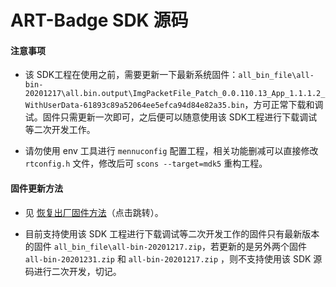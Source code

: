 # ART-Badge SDK 源码

#### 注意事项

- 该 SDK工程在使用之前，需要更新一下最新系统固件：`all_bin_file\all-bin-20201217\all.bin.output\ImgPacketFile_Patch_0.0.110.13_App_1.1.1.2_WithUserData-61893c89a52064ee5efca94d84e82a35.bin`，方可正常下载和调试。固件只需更新一次即可，之后便可以随意使用该 SDK工程进行下载调试等二次开发工作。

- 请勿使用 env 工具进行 `mennuconfig` 配置工程，相关功能删减可以直接修改 `rtconfig.h` 文件，修改后可 `scons --target=mdk5` 重构工程。

#### 固件更新方法

- 见 [恢复出厂固件方法](https://art-badge.github.io/website/#/docs/%E6%81%A2%E5%A4%8D%E5%87%BA%E5%8E%82%E5%9B%BA%E4%BB%B6%E6%96%B9%E6%B3%95)（点击跳转）。

- 目前支持使用该 SDK 工程进行下载调试等二次开发工作的固件只有最新版本的固件 `all_bin_file\all-bin-20201217.zip`，若更新的是另外两个固件 `all-bin-20201231.zip` 和 `all-bin-20201217.zip` ，则不支持使用该 SDK 源码进行二次开发，切记。 

